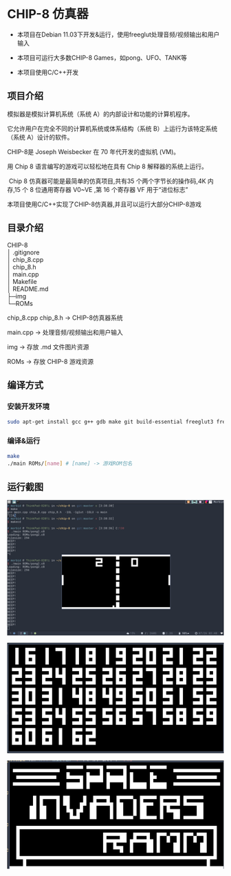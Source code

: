 # CHIP-8 仿真器

- 本项目在Debian 11.03下开发&运行，使用freeglut处理音频/视频输出和用户输入

- 本项目可运行大多数CHIP-8 Games，如pong、UFO、TANK等

- 本项目使用C/C++开发

## 项目介绍

模拟器是模拟计算机系统（系统 A）的内部设计和功能的计算机程序。

它允许用户在完全不同的计算机系统或体系结构（系统 B）上运行为该特定系统（系统 A）设计的软件。

CHIP-8是 Joseph Weisbecker 在 70 年代开发的虚拟机 (VM)。

用 Chip 8 语言编写的游戏可以轻松地在具有 Chip 8 解释器的系统上运行。

 Chip 8 仿真器可能是最简单的仿真项目,共有35 个两个字节长的操作码,4K 内存,15 个 8 位通用寄存器 V0~VE ,第 16 个寄存器 VF 用于“进位标志”

本项目使用C/C++实现了CHIP-8仿真器,并且可以运行大部分CHIP-8游戏

## 目录介绍

CHIP-8  
│ .gitignore  
│ chip_8.cpp  
│ chip_8.h  
│ main.cpp  
│ Makefile  
│ README.md  
├─img  
└─ROMs

chip_8.cpp chip_8.h -> CHIP-8仿真器系统

main.cpp -> 处理音频/视频输出和用户输入

img -> 存放 .md 文件图片资源

ROMs -> 存放 CHIP-8 游戏资源

## 编译方式

### 安装开发环境

```bash
sudo apt-get install gcc g++ gdb make git build-essential freeglut3 freeglut3-dev binutils-gold
```

### 编译&运行

```bash
make
./main ROMs/[name] # [name] -> 游戏ROM包名
```

## 运行截图

![](https://github.com/TheMorbidArk/CHIP-8/blob/master/img/Game1.png)

![](https://github.com/TheMorbidArk/CHIP-8/blob/master/img/Game2.png)

![](https://github.com/TheMorbidArk/CHIP-8/blob/master/img/Game3.png)
